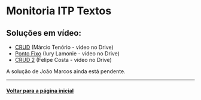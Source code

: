 # Monitoria ITP Textos
## Soluções em vídeo:
- [CRUD](https://drive.google.com/file/d/1fYCmxDONPWNpxeo0fJgKjIBIsDP1KJx8/view?usp=sharing) (Márcio Tenório - vídeo no Drive)
- [Ponto Fixo](https://drive.google.com/file/d/1qqTG82Yqp9VXro2GfKzqUMBV4-dfVmyR/view?usp=sharing) (Iury Lamonie - vídeo no Drive)
- [CRUD 2](https://drive.google.com/file/d/17SR4a8ChJOC4m-Byb9iH5QDBgXamR8MN/view?usp=sharing) (Felipe Costa - vídeo no Drive)

A solução de João Marcos ainda está pendente.

---
#### [Voltar para a página inicial](https://github.com/bti-ufrn/monitoria-itp)


